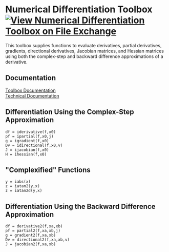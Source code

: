 # Numerical Differentiation Toolbox [![View Numerical Differentiation Toolbox on File Exchange](https://www.mathworks.com/matlabcentral/images/matlab-file-exchange.svg)](https://www.mathworks.com/matlabcentral/fileexchange/97267-numerical-differentiation-toolbox)

This toolbox supplies functions to evaluate derivatives, partial derivatives, gradients, directional derivatives, Jacobian matrices, and Hessian matrices using both the complex-step and backward difference approximations of a derivative.


## Documentation

[Toolbox Documentation](https://tamaskis.github.io/Numerical_Differentiation_Toolbox-MATLAB/)\
[Technical Documentation](https://tamaskis.github.io/documentation/Numerical_Differentiation_Using_the_Complex_Step_Approximation.pdf)


## Differentiation Using the Complex-Step Approximation

`df = iderivative(f,x0)`\
`pf = ipartial(f,x0,j)`\
`g = igradient(f,x0)`\
`Dv = idirectional(f,x0,v)`\
`J = ijacobian(f,x0)`\
`H = ihessian(f,x0)`


## "Complexified" Functions
`y = iabs(x)`\
`z = iatan2(y,x)`\
`z = iatan2d(y,x)`

## Differentiation Using the Backward Difference Approximation

`df = derivative2(f,xa,xb)`\
`pf = partial2(f,xa,xb,j)`\
`g = gradient2(f,xa,xb)`\
`Dv = directional2(f,xa,xb,v)`\
`J = jacobian2(f,xa,xb)`
